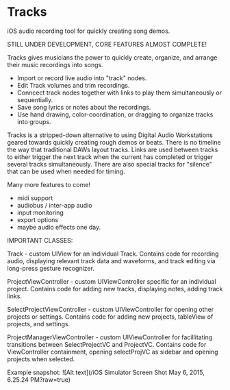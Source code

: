 # Tracks
iOS audio recording tool for quickly creating song demos.

STILL UNDER DEVELOPMENT, CORE FEATURES ALMOST COMPLETE!

Tracks gives musicians the power to quickly create, organize, and arrange their music recordings into songs. 
  - Import or record live audio into "track" nodes. 
  - Edit Track volumes and trim recordings.
  - Conncect track nodes together with links to play them simultaneously or sequentially.
  - Save song lyrics or notes about the recordings.
  - Use hand drawing, color-coordination, or dragging to organize tracks into groups.

Tracks is a stripped-down alternative to using Digital Audio Workstations geared towards quickly creating rough demos or beats. 
There is no timeline the way that traditional DAWs layout tracks. Links are used between tracks to
either trigger the next track when the current has completed or trigger several tracks simultaneously. 
There are also special tracks for "silence" that can be used when needed for timing. 

Many more features to come! 
 - midi support
 - audiobus / inter-app audio
 - input monitoring
 - export options
 - maybe audio effects one day.

IMPORTANT CLASSES:

Track - custom UIView for an individual Track. Contains code for recording audio, displaying relevant track data and waveforms, and track editing via long-press gesture recognizer.

ProjectViewController - custom UIViewController specific for an individual project. Contains code for adding new tracks, displaying notes, adding track links.

SelectProjectViewController - custom UIViewController for opening other projects or settings. Contains code for adding new projects, tableView of projects, and settings.

ProjectManagerViewController - custom UIViewController for facillitating transitions between SelectProjectVC and ProjectVC. Contains code for ViewController containment, opening selectProjVC as sidebar and opening projects when selected. 

Example snapshot:
![Alt text](/iOS Simulator Screen Shot May 6, 2015, 6.25.24 PM?raw=true)

